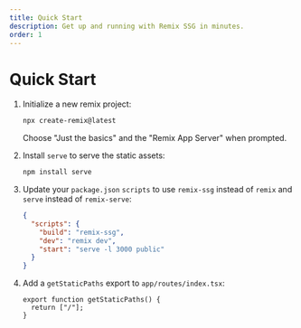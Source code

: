 ```yaml
---
title: Quick Start
description: Get up and running with Remix SSG in minutes.
order: 1
---
```


# Quick Start

1. Initialize a new remix project:

   ```bash
   npx create-remix@latest
   ```

   Choose "Just the basics" and the "Remix App Server" when prompted.

1. Install `serve` to serve the static assets:

   ```bash
   npm install serve
   ```

1. Update your `package.json` `scripts` to use `remix-ssg` instead of `remix` and `serve` instead of `remix-serve`:

   ```json
   {
     "scripts": {
       "build": "remix-ssg",
       "dev": "remix dev",
       "start": "serve -l 3000 public"
     }
   }
   ```

1. Add a `getStaticPaths` export to `app/routes/index.tsx`:

   ```tsx
   export function getStaticPaths() {
     return ["/"];
   }
   ```
